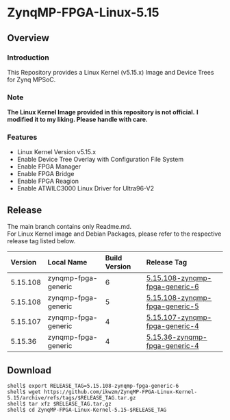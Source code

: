 ZynqMP-FPGA-Linux-5.15
====================================================================================

Overview
------------------------------------------------------------------------------------

### Introduction

This Repository provides a Linux Kernel (v5.15.x) Image and Device Trees for Zynq MPSoC.

### Note

**The Linux Kernel Image provided in this repository is not official.**
**I modified it to my liking. Please handle with care.**

### Features

  * Linux Kernel Version v5.15.x
  * Enable Device Tree Overlay with Configuration File System
  * Enable FPGA Manager
  * Enable FPGA Bridge
  * Enable FPGA Reagion
  * Enable ATWILC3000 Linux Driver for Ultra96-V2

Release
------------------------------------------------------------------------------------

The main branch contains only Readme.md.     
For Linux Kernel image and Debian Packages, please refer to the respective release tag listed below.

| Version  | Local Name          | Build Version | Release Tag |
|:---------|:--------------------|:--------------|:------------|
| 5.15.108 | zynqmp-fpga-generic | 6             | [5.15.108-zynqmp-fpga-generic-6](https://github.com/ikwzm/ZynqMP-FPGA-Linux-Kernel-5.15/tree/5.15.108-zynqmp-fpga-generic-6) |
| 5.15.108 | zynqmp-fpga-generic | 5             | [5.15.108-zynqmp-fpga-generic-5](https://github.com/ikwzm/ZynqMP-FPGA-Linux-Kernel-5.15/tree/5.15.108-zynqmp-fpga-generic-5) |
| 5.15.107 | zynqmp-fpga-generic | 4             | [5.15.107-zynqmp-fpga-generic-4](https://github.com/ikwzm/ZynqMP-FPGA-Linux-Kernel-5.15/tree/5.15.107-zynqmp-fpga-generic-4) |
| 5.15.36  | zynqmp-fpga-generic | 4             | [5.15.36-zynqmp-fpga-generic-4](https://github.com/ikwzm/ZynqMP-FPGA-Linux-Kernel-5.15/tree/5.15.36-zynqmp-fpga-generic-4) |

Download
------------------------------------------------------------------------------------

```console
shell$ export RELEASE_TAG=5.15.108-zynqmp-fpga-generic-6
shell$ wget https://github.com/ikwzm/ZynqMP-FPGA-Linux-Kernel-5.15/archive/refs/tags/$RELEASE_TAG.tar.gz
shell$ tar xfz $RELEASE_TAG.tar.gz
shell$ cd ZynqMP-FPGA-Linux-Kernel-5.15-$RELEASE_TAG
```

